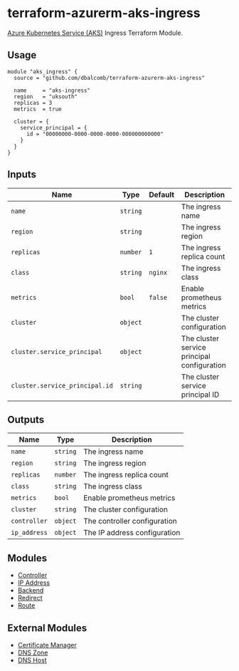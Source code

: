 # terraform-azurerm-aks-ingress

[Azure Kubernetes Service (AKS)](https://azure.microsoft.com/en-gb/services/kubernetes-service/)
Ingress Terraform Module.

## Usage

```hcl
module "aks_ingress" {
  source = "github.com/dbalcomb/terraform-azurerm-aks-ingress"

  name     = "aks-ingress"
  region   = "uksouth"
  replicas = 3
  metrics  = true

  cluster = {
    service_principal = {
      id = "00000000-0000-0000-0000-000000000000"
    }
  }
}
```

## Inputs

| Name                           | Type     | Default | Description                                 |
| ------------------------------ | -------- | ------- | ------------------------------------------- |
| `name`                         | `string` |         | The ingress name                            |
| `region`                       | `string` |         | The ingress region                          |
| `replicas`                     | `number` | `1`     | The ingress replica count                   |
| `class`                        | `string` | `nginx` | The ingress class                           |
| `metrics`                      | `bool`   | `false` | Enable prometheus metrics                   |
| `cluster`                      | `object` |         | The cluster configuration                   |
| `cluster.service_principal`    | `object` |         | The cluster service principal configuration |
| `cluster.service_principal.id` | `string` |         | The cluster service principal ID            |

## Outputs

| Name         | Type     | Description                  |
| ------------ | -------- | ---------------------------- |
| `name`       | `string` | The ingress name             |
| `region`     | `string` | The ingress region           |
| `replicas`   | `number` | The ingress replica count    |
| `class`      | `string` | The ingress class            |
| `metrics`    | `bool`   | Enable prometheus metrics    |
| `cluster`    | `string` | The cluster configuration    |
| `controller` | `object` | The controller configuration |
| `ip_address` | `object` | The IP address configuration |

## Modules

- [Controller](modules/controller/README.md)
- [IP Address](modules/ip-address/README.md)
- [Backend](modules/backend/README.md)
- [Redirect](modules/redirect/README.md)
- [Route](modules/route/README.md)

## External Modules

- [Certificate Manager](https://github.com/dbalcomb/terraform-azurerm-aks-cert-manager)
- [DNS Zone](https://github.com/dbalcomb/terraform-azurerm-dns/tree/master/modules/zone)
- [DNS Host](https://github.com/dbalcomb/terraform-azurerm-dns/tree/master/modules/host)
